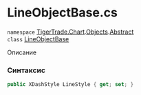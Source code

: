 
# LineObjectBase.cs
`namespace` [TigerTrade.Chart](../../../../../TigerTrade.Chart.md).[Objects](../../../../../TigerTrade.Chart/Objects.md).[Abstract](../../../../../TigerTrade.Chart/Objects/Abstract.md)  
    `class` [LineObjectBase](../../LineObjectBase.cs.md)

Описание

### Синтаксис
```csharp
public XDashStyle LineStyle { get; set; }
```
